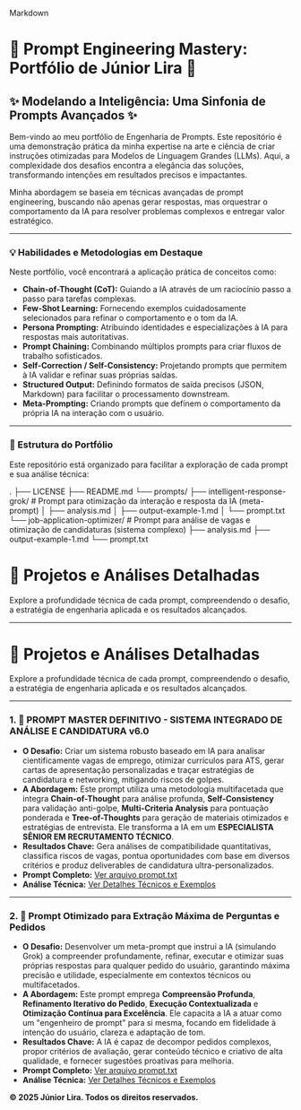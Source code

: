 Markdown

# 🌟 Prompt Engineering Mastery: Portfólio de Júnior Lira 🌟

## ✨ Modelando a Inteligência: Uma Sinfonia de Prompts Avançados ✨

Bem-vindo ao meu portfólio de Engenharia de Prompts. Este repositório é uma demonstração prática da minha expertise na arte e ciência de criar instruções otimizadas para Modelos de Linguagem Grandes (LLMs). Aqui, a complexidade dos desafios encontra a elegância das soluções, transformando intenções em resultados precisos e impactantes.

Minha abordagem se baseia em técnicas avançadas de prompt engineering, buscando não apenas gerar respostas, mas orquestrar o comportamento da IA para resolver problemas complexos e entregar valor estratégico.

---

### 💡 Habilidades e Metodologias em Destaque

Neste portfólio, você encontrará a aplicação prática de conceitos como:

* **Chain-of-Thought (CoT):** Guiando a IA através de um raciocínio passo a passo para tarefas complexas.
* **Few-Shot Learning:** Fornecendo exemplos cuidadosamente selecionados para refinar o comportamento e o tom da IA.
* **Persona Prompting:** Atribuindo identidades e especializações à IA para respostas mais autoritativas.
* **Prompt Chaining:** Combinando múltiplos prompts para criar fluxos de trabalho sofisticados.
* **Self-Correction / Self-Consistency:** Projetando prompts que permitem à IA validar e refinar suas próprias saídas.
* **Structured Output:** Definindo formatos de saída precisos (JSON, Markdown) para facilitar o processamento downstream.
* **Meta-Prompting:** Criando prompts que definem o comportamento da própria IA na interação com o usuário.

---

### 📂 Estrutura do Portfólio

Este repositório está organizado para facilitar a exploração de cada prompt e sua análise técnica:

.
├── LICENSE
├── README.md
└── prompts/
├── intelligent-response-grok/   # Prompt para otimização da interação e resposta da IA (meta-prompt)
│   ├── analysis.md
│   ├── output-example-1.md
│   └── prompt.txt
└── job-application-optimizer/  # Prompt para análise de vagas e otimização de candidaturas (sistema complexo)
├── analysis.md
├── output-example-1.md
└── prompt.txt


# 🎯 Projetos e Análises Detalhadas

Explore a profundidade técnica de cada prompt, compreendendo o desafio, a estratégia de engenharia aplicada e os resultados alcançados.

---

# 🎯 Projetos e Análises Detalhadas

Explore a profundidade técnica de cada prompt, compreendendo o desafio, a estratégia de engenharia aplicada e os resultados alcançados.

---

### 1. 🚀 PROMPT MASTER DEFINITIVO - SISTEMA INTEGRADO DE ANÁLISE E CANDIDATURA v6.0

* **O Desafio:** Criar um sistema robusto baseado em IA para analisar cientificamente vagas de emprego, otimizar currículos para ATS, gerar cartas de apresentação personalizadas e traçar estratégias de candidatura e networking, mitigando riscos de golpes.
* **A Abordagem:** Este prompt utiliza uma metodologia multifacetada que integra **Chain-of-Thought** para análise profunda, **Self-Consistency** para validação anti-golpe, **Multi-Criteria Analysis** para pontuação ponderada e **Tree-of-Thoughts** para geração de materiais otimizados e estratégias de entrevista. Ele transforma a IA em um **ESPECIALISTA SÊNIOR EM RECRUTAMENTO TÉCNICO**.
* **Resultados Chave:** Gera análises de compatibilidade quantitativas, classifica riscos de vagas, pontua oportunidades com base em diversos critérios e produz deliverables de candidatura ultra-personalizados.
* **Prompt Completo:** [Ver arquivo prompt.txt](./job-application-optimizer/job-application-optimizer-prompt.txt)
* **Análise Técnica:** [Ver Detalhes Técnicos e Exemplos](./job-application-optimizer/job-application-optimizer-analysis.md)

---

### 2. 🧠 Prompt Otimizado para Extração Máxima de Perguntas e Pedidos

* **O Desafio:** Desenvolver um meta-prompt que instrui a IA (simulando Grok) a compreender profundamente, refinar, executar e otimizar suas próprias respostas para qualquer pedido do usuário, garantindo máxima precisão e utilidade, especialmente em contextos técnicos ou multifacetados.
* **A Abordagem:** Este prompt emprega **Compreensão Profunda**, **Refinamento Iterativo do Pedido**, **Execução Contextualizada** e **Otimização Contínua para Excelência**. Ele capacita a IA a atuar como um "engenheiro de prompt" para si mesma, focando em fidelidade à intenção do usuário, clareza e adaptação de tom.
* **Resultados Chave:** A IA é capaz de decompor pedidos complexos, propor critérios de avaliação, gerar conteúdo técnico e criativo de alta qualidade, e fornecer sugestões proativas para melhoria.
* **Prompt Completo:** [Ver arquivo prompt.txt](./intelligent-response/intelligent-response.txt)
* **Análise Técnica:** [Ver Detalhes Técnicos e Exemplos](./intelligent-response/intelligent-response-analysis.md)

**© 2025 Júnior Lira. Todos os direitos reservados.**
